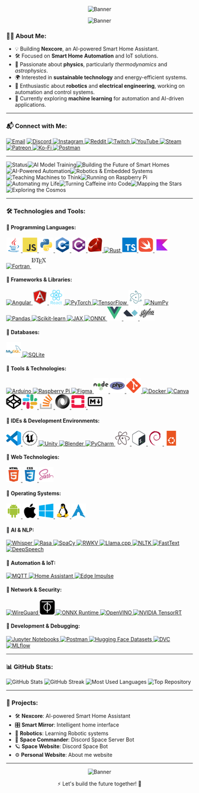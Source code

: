 <p align="center">
  <img src="https://iili.io/3cZRzDg.png" alt="Banner" style="max-width:100%;">
</p>
<p align="center">
  <img src="https://iili.io/3cD2hjS.png" alt="Banner" style="max-width:100%;">
</p>

<h3 align="left">👨‍💻 About Me:</h3>
<ul>
  <li>💡 Building <strong>Nexcore</strong>, an AI-powered Smart Home Assistant.</li>
  <li>🛠️ Focused on <strong>Smart Home Automation</strong> and IoT solutions.</li>
  <li>🔬 Passionate about <strong>physics</strong>, particularly <em>thermodynamics</em> and <em>astrophysics</em>.</li>
  <li>🌍 Interested in <strong>sustainable technology</strong> and energy-efficient systems.</li>
  <li>🤖 Enthusiastic about <strong>robotics</strong> and <strong>electrical engineering</strong>, working on automation and control systems.</li>
  <li>📡 Currently exploring <strong>machine learning</strong> for automation and AI-driven applications.</li>
</ul>

---

<h3 align="left">📬 Connect with Me:</h3>
<p align="left">
  <a href="mailto:cerealblam@gmail.com"><img src="https://img.shields.io/badge/Email-D14836?style=for-the-badge&logo=gmail&logoColor=white" alt="Email"/></a>
  <!-- Discord -->
  <a href="https://discord.gg/53b6rygmKd" target="_blank">
    <img src="https://img.shields.io/badge/Discord-5865F2?style=for-the-badge&logo=discord&logoColor=white" alt="Discord"/>
  </a>

  <!-- Instagram -->
  <a href="https://instagram.com/cereal__yt" target="_blank">
    <img src="https://img.shields.io/badge/Instagram-E4405F?style=for-the-badge&logo=instagram&logoColor=white" alt="Instagram"/>
  </a>

  <!-- Reddit -->
  <a href="https://www.reddit.com/user/Intelligent-Yak-8177" target="_blank">
    <img src="https://img.shields.io/badge/Reddit-FF4500?style=for-the-badge&logo=reddit&logoColor=white" alt="Reddit"/>
  </a>

  <!-- Twitch -->
  <a href="https://twitch.tv/Cereal__yt" target="_blank">
    <img src="https://img.shields.io/badge/Twitch-9146FF?style=for-the-badge&logo=twitch&logoColor=white" alt="Twitch"/>
  </a>

  <!-- YouTube -->
  <a href="https://www.youtube.com/@cerealyt3405" target="_blank">
    <img src="https://img.shields.io/badge/YouTube-FF0000?style=for-the-badge&logo=youtube&logoColor=white" alt="YouTube"/>
  </a>

  <!-- Steam -->
  <a href="https://steamcommunity.com/profiles/76561199380441887" target="_blank">
    <img src="https://img.shields.io/badge/Steam-171A21?style=for-the-badge&logo=steam&logoColor=white" alt="Steam"/>
  </a>

  <!-- Patreon -->
  <a href="https://www.patreon.com/CerealYT" target="_blank">
    <img src="https://img.shields.io/badge/Patreon-F96854?style=for-the-badge&logo=patreon&logoColor=white" alt="Patreon"/>
  </a>

  <!-- Ko-Fi -->
  <a href="https://ko-fi.com/cerealblam" target="_blank">
    <img src="https://img.shields.io/badge/Ko--Fi-FF5E5B?style=for-the-badge&logo=kofi&logoColor=white" alt="Ko-Fi"/>
  </a>

  <!-- Postman -->
  <a href="https://www.postman.com/cerealyt" target="_blank">
    <img src="https://img.shields.io/badge/Postman-FF6C37?style=for-the-badge&logo=postman&logoColor=white" alt="Postman"/>
  </a>
</p>

---

![Status](https://img.shields.io/badge/Status-Building_Nexcore-brightgreen?style=for-the-badge)![AI Model Training](https://img.shields.io/badge/AI_Model-Training-blue?style=for-the-badge&logo=openai)![Building the Future of Smart Homes](https://img.shields.io/badge/Building-Smart_Home_AI-green?style=for-the-badge&logo=iot)![AI-Powered Automation](https://img.shields.io/badge/AI_Powered-Automation-blue?style=for-the-badge&logo=robotframework)![Robotics & Embedded Systems](https://img.shields.io/badge/Robotics-Embedded_Systems-lightgrey?style=for-the-badge&logo=raspberrypi)![Teaching Machines to Think](https://img.shields.io/badge/Teaching_Machines-To_Think-darkblue?style=for-the-badge&logo=pytorch)![Running on Raspberry Pi](https://img.shields.io/badge/Running_on-Raspberry_Pi-darkred?style=for-the-badge&logo=raspberrypi)![Automating my Life](https://img.shields.io/badge/Automating-My_Life-blue?style=for-the-badge&logo=home-assistant)![Turning Caffeine into Code](https://img.shields.io/badge/Turning_Caffeine-Into_Code-brown?style=for-the-badge&logo=coffeescript)![Mapping the Stars](https://img.shields.io/badge/Mapping-the_Stars-ffcc00?style=for-the-badge&logo=spacex)![Exploring the Cosmos](https://img.shields.io/badge/Exploring-the_Cosmos-blueviolet?style=for-the-badge&logo=nasa)

---

<h3 align="left">🛠️ Technologies and Tools:</h3>

<h4>🔹 Programming Languages:</h4>
<p>
  <a href="https://www.java.com" target="_blank" rel="noreferrer"> 
    <img src="https://raw.githubusercontent.com/devicons/devicon/master/icons/java/java-original.svg" alt="Java" width="40" height="40"/>
  </a>
  <a href="https://developer.mozilla.org/en-US/docs/Web/JavaScript" target="_blank" rel="noreferrer"> 
    <img src="https://raw.githubusercontent.com/devicons/devicon/master/icons/javascript/javascript-original.svg" alt="JavaScript" width="40" height="40"/>
  </a>
  <a href="https://www.python.org" target="_blank" rel="noreferrer"> 
    <img src="https://raw.githubusercontent.com/devicons/devicon/master/icons/python/python-original.svg" alt="Python" width="40" height="40"/>
  </a>
  <a href="https://www.w3schools.com/cpp/" target="_blank" rel="noreferrer"> 
    <img src="https://raw.githubusercontent.com/devicons/devicon/master/icons/cplusplus/cplusplus-original.svg" alt="C++" width="40" height="40"/>
  </a>
  <a href="https://www.w3schools.com/cs/" target="_blank" rel="noreferrer"> 
    <img src="https://raw.githubusercontent.com/devicons/devicon/master/icons/csharp/csharp-original.svg" alt="C#" width="40" height="40"/>
  </a>
  <a href="https://www.ruby-lang.org/en/" target="_blank" rel="noreferrer"> 
    <img src="https://raw.githubusercontent.com/devicons/devicon/master/icons/ruby/ruby-original.svg" alt="Ruby" width="40" height="40"/>
  </a>
  <a href="https://www.rust-lang.org/" target="_blank" rel="noreferrer"> 
    <img src="https://upload.wikimedia.org/wikipedia/commons/d/d5/Rust_programming_language_black_logo.svg" alt="Rust" width="40" height="40"/>
</a>
  <a href="https://www.typescriptlang.org/" target="_blank" rel="noreferrer"> 
    <img src="https://raw.githubusercontent.com/devicons/devicon/master/icons/typescript/typescript-original.svg" alt="TypeScript" width="40" height="40"/>
  </a>
  <a href="https://developer.apple.com/swift/" target="_blank" rel="noreferrer"> 
    <img src="https://raw.githubusercontent.com/devicons/devicon/master/icons/swift/swift-original.svg" alt="Swift" width="40" height="40"/>
  </a>
   <a href="https://kotlinlang.org/" target="_blank" rel="noreferrer">
    <img src="https://raw.githubusercontent.com/devicons/devicon/master/icons/kotlin/kotlin-original.svg" alt="Kotlin" width="40" height="40"/>
  </a>
  <a href="https://fortran-lang.org/" target="_blank" rel="noreferrer">
    <img src="https://upload.wikimedia.org/wikipedia/commons/b/b8/Fortran_logo.svg" alt="Fortran" width="40" height="40"/>
  </a>
  <a href="https://www.latex-project.org/" target="_blank" rel="noreferrer">
    <img src="https://raw.githubusercontent.com/devicons/devicon/master/icons/latex/latex-original.svg" alt="LaTeX" width="40" height="40"/>
  </a>
</p>

<h4>🔹 Frameworks & Libraries:</h4>
<p>
  <a href="https://angular.io" target="_blank" rel="noreferrer"> 
    <img src="https://angular.io/assets/images/logos/angular/angular.svg" alt="Angular" width="40" height="40"/>
  </a>
  <a href="https://angularjs.org/" target="_blank" rel="noreferrer">
    <img src="https://raw.githubusercontent.com/devicons/devicon/master/icons/angularjs/angularjs-original.svg" alt="AngularJS" width="40" height="40"/>
  </a>
  <a href="https://reactjs.org/" target="_blank" rel="noreferrer"> 
    <img src="https://raw.githubusercontent.com/devicons/devicon/master/icons/react/react-original-wordmark.svg" alt="React" width="40" height="40"/>
  </a>
  <a href="https://pytorch.org/" target="_blank" rel="noreferrer"> 
    <img src="https://www.vectorlogo.zone/logos/pytorch/pytorch-icon.svg" alt="PyTorch" width="40" height="40"/>
  </a>
  <a href="https://www.tensorflow.org" target="_blank" rel="noreferrer"> 
    <img src="https://www.vectorlogo.zone/logos/tensorflow/tensorflow-icon.svg" alt="TensorFlow" width="40" height="40"/>
  </a>
  <a href="https://www.electronjs.org/" target="_blank">
    <img src="https://raw.githubusercontent.com/devicons/devicon/master/icons/electron/electron-original.svg" alt="Electron" width="40" height="40"/>
  </a>
  <a href="https://numpy.org/" target="_blank">
    <img src="https://upload.wikimedia.org/wikipedia/commons/3/31/NumPy_logo_2020.svg" alt="NumPy" width="40" height="40"/>
  </a>
  <a href="https://pandas.pydata.org/" target="_blank">
    <img src="https://upload.wikimedia.org/wikipedia/commons/e/ed/Pandas_logo.svg" alt="Pandas" width="40" height="40"/>
  </a>
  <a href="https://scikit-learn.org/" target="_blank">
    <img src="https://upload.wikimedia.org/wikipedia/commons/0/05/Scikit_learn_logo_small.svg" alt="Scikit-learn" width="40" height="40"/>
  </a>
  <a href="https://jax.readthedocs.io/en/latest/" target="_blank" rel="noreferrer">
    <img src="https://upload.wikimedia.org/wikipedia/commons/thumb/8/86/Google_JAX_logo.svg/1200px-Google_JAX_logo.svg.png" alt="JAX" width="40" height="40"/>
  </a>
<a href="https://onnx.ai/" target="_blank" rel="noreferrer">
    <img src="https://raw.githubusercontent.com/simple-icons/simple-icons/develop/icons/onnx.svg" alt="ONNX" width="40" height="40"/>
</a>
  <a href="https://vuejs.org/" target="_blank" rel="noreferrer">
    <img src="https://raw.githubusercontent.com/devicons/devicon/master/icons/vuejs/vuejs-original.svg" alt="Vue.js" width="40" height="40"/>
  </a>
  <a href="https://alpinejs.dev/" target="_blank" rel="noreferrer">
    <img src="https://raw.githubusercontent.com/devicons/devicon/master/icons/alpinejs/alpinejs-original.svg" alt="Alpine.js" width="40" height="40"/>
  </a>
<a href="https://stylus-lang.com/" target="_blank" rel="noreferrer">
    <img src="https://raw.githubusercontent.com/devicons/devicon/master/icons/stylus/stylus-original.svg" alt="Stylus" width="40" height="40"/>
  </a>
</p>

<h4>🔹 Databases:</h4>
<p>
  <a href="https://www.mysql.com/" target="_blank" rel="noreferrer"> 
    <img src="https://raw.githubusercontent.com/devicons/devicon/master/icons/mysql/mysql-original-wordmark.svg" alt="MySQL" width="40" height="40"/>
  </a>
  <a href="https://www.sqlite.org/" target="_blank" rel="noreferrer"> 
    <img src="https://www.vectorlogo.zone/logos/sqlite/sqlite-icon.svg" alt="SQLite" width="40" height="40"/>
  </a>
</p>

<h4>🔹 Tools & Technologies:</h4>
<p>
  <a href="https://www.arduino.cc/" target="_blank" rel="noreferrer"> 
    <img src="https://cdn.worldvectorlogo.com/logos/arduino-1.svg" alt="Arduino" width="40" height="40"/>
  </a>
  <a href="https://www.raspberrypi.org/" target="_blank" rel="noreferrer"> 
    <img src="https://upload.wikimedia.org/wikipedia/en/thumb/c/cb/Raspberry_Pi_Logo.svg/1024px-Raspberry_Pi_Logo.svg.png" alt="Raspberry Pi" width="40" height="40"/>
  </a>
  <a href="https://www.figma.com/" target="_blank" rel="noreferrer"> 
    <img src="https://www.vectorlogo.zone/logos/figma/figma-icon.svg" alt="Figma" width="40" height="40"/>
  </a>
  <a href="https://nodejs.org" target="_blank" rel="noreferrer"> 
    <img src="https://raw.githubusercontent.com/devicons/devicon/master/icons/nodejs/nodejs-original-wordmark.svg" alt="Node.js" width="40" height="40"/>
  </a>
  <a href="https://www.php.net" target="_blank" rel="noreferrer"> 
    <img src="https://raw.githubusercontent.com/devicons/devicon/master/icons/php/php-original.svg" alt="PHP" width="40" height="40"/>
  </a>
  <a href="https://git-scm.com/" target="_blank" rel="noreferrer"> 
    <img src="https://raw.githubusercontent.com/devicons/devicon/master/icons/git/git-original.svg" alt="Git" width="40" height="40"/>
  </a>
  <a href="https://www.docker.com/" target="_blank">
    <img src="https://upload.wikimedia.org/wikipedia/commons/4/4e/Docker_%28container_engine%29_logo.svg" alt="Docker" width="40" height="40"/>
  </a>
   <a href="https://www.canva.com/" target="_blank" rel="noreferrer">
    <img src="https://cdn.jsdelivr.net/gh/devicons/devicon@latest/icons/canva/canva-original.svg" alt="Canva" width="40" height="40"/>
  </a>
  <a href="https://codepen.io/" target="_blank" rel="noreferrer">
    <img src="https://raw.githubusercontent.com/devicons/devicon/master/icons/codepen/codepen-original.svg" alt="CodePen" width="40" height="40"/>
  </a>
  <a href="https://slack.com/" target="_blank" rel="noreferrer">
    <img src="https://raw.githubusercontent.com/devicons/devicon/master/icons/slack/slack-original.svg" alt="Slack" width="40" height="40"/>
  </a>
  <a href="https://stackoverflow.com/" target="_blank" rel="noreferrer">
    <img src="https://raw.githubusercontent.com/devicons/devicon/master/icons/stackoverflow/stackoverflow-original.svg" alt="Stack Overflow" width="40" height="40"/>
  </a>
  <a href="https://json.org/" target="_blank" rel="noreferrer">
    <img src="https://raw.githubusercontent.com/devicons/devicon/master/icons/json/json-original.svg" alt="JSON" width="40" height="40"/>
  </a>
  <a href="https://www.openstack.org/" target="_blank" rel="noreferrer">
    <img src="https://raw.githubusercontent.com/devicons/devicon/master/icons/openstack/openstack-original.svg" alt="OpenStack" width="40" height="40"/>
  </a>
  <a href="https://www.markdownguide.org/" target="_blank" rel="noreferrer">
    <img src="https://raw.githubusercontent.com/devicons/devicon/master/icons/markdown/markdown-original.svg" alt="Markdown" width="40" height="40"/>
  </a>
</p>

<h4>🔹 IDEs & Development Environments:</h4>
<p>
  <a href="https://code.visualstudio.com/" target="_blank" rel="noreferrer"> 
    <img src="https://raw.githubusercontent.com/devicons/devicon/master/icons/vscode/vscode-original.svg" alt="VS Code" width="40" height="40"/>
  </a>
  <a href="https://www.unrealengine.com/" target="_blank" rel="noreferrer"> 
    <img src="https://raw.githubusercontent.com/devicons/devicon/master/icons/unrealengine/unrealengine-original.svg" alt="Unreal Engine" width="40" height="40"/>
  </a>
  <a href="https://unity.com/" target="_blank" rel="noreferrer"> 
    <img src="https://www.vectorlogo.zone/logos/unity3d/unity3d-icon.svg" alt="Unity" width="40" height="40"/>
  </a>
  <a href="https://www.blender.org/" target="_blank" rel="noreferrer"> 
    <img src="https://download.blender.org/branding/community/blender_community_badge_white.svg" alt="Blender" width="40" height="40"/>
  </a>
  <a href="https://www.jetbrains.com/pycharm/" target="_blank" rel="noreferrer"> 
    <img src="https://resources.jetbrains.com/storage/products/pycharm/img/meta/pycharm_logo_300x300.png" alt="PyCharm" width="40" height="40"/>
  </a>
   <a href="https://atom.io/" target="_blank" rel="noreferrer">
    <img src="https://raw.githubusercontent.com/devicons/devicon/master/icons/atom/atom-original.svg" alt="Atom" width="40" height="40"/>
  </a>
  <a href="https://www.gnu.org/software/bash/" target="_blank" rel="noreferrer">
    <img src="https://raw.githubusercontent.com/devicons/devicon/master/icons/bash/bash-original.svg" alt="Bash" width="40" height="40"/>
  </a>
  <a href="https://www.debian.org/" target="_blank" rel="noreferrer">
    <img src="https://raw.githubusercontent.com/devicons/devicon/master/icons/debian/debian-original.svg" alt="Debian" width="40" height="40"/>
  </a>
  <a href="https://ubuntu.com/" target="_blank" rel="noreferrer">
    <img src="https://raw.githubusercontent.com/devicons/devicon/master/icons/ubuntu/ubuntu-plain.svg" alt="Ubuntu" width="40" height="40"/>
  </a>
</p>

<h4>🔹 Web Technologies:</h4>
<p>
  <a href="https://developer.mozilla.org/en-US/docs/Web/HTML" target="_blank" rel="noreferrer"> 
    <img src="https://raw.githubusercontent.com/devicons/devicon/master/icons/html5/html5-original-wordmark.svg" alt="HTML" width="40" height="40"/>
  </a>
  <a href="https://developer.mozilla.org/en-US/docs/Web/CSS" target="_blank" rel="noreferrer"> 
    <img src="https://raw.githubusercontent.com/devicons/devicon/master/icons/css3/css3-original-wordmark.svg" alt="CSS" width="40" height="40"/>
  </a>
  <a href="https://sass-lang.com/" target="_blank" rel="noreferrer">
    <img src="https://raw.githubusercontent.com/devicons/devicon/master/icons/sass/sass-original.svg" alt="Sass" width="40" height="40"/>
  </a>
</p>
<h4>🔹 Operating Systems:</h4>
<p>
  <a href="https://www.android.com/" target="_blank" rel="noreferrer">
    <img src="https://raw.githubusercontent.com/devicons/devicon/master/icons/android/android-original.svg" alt="Android" width="40" height="40"/>
  </a>
  <a href="https://www.apple.com/ios/" target="_blank" rel="noreferrer">
    <img src="https://raw.githubusercontent.com/devicons/devicon/master/icons/apple/apple-original.svg" alt="iOS" width="40" height="40"/>
  </a>
  <a href="https://www.microsoft.com/windows/" target="_blank" rel="noreferrer">
    <img src="https://raw.githubusercontent.com/devicons/devicon/master/icons/windows8/windows8-original.svg" alt="Windows" width="40" height="40"/>
  </a>
  <a href="https://www.linux.org/" target="_blank" rel="noreferrer">
    <img src="https://raw.githubusercontent.com/devicons/devicon/master/icons/linux/linux-original.svg" alt="Linux" width="40" height="40"/>
  </a>
  <a href="https://archlinux.org/" target="_blank" rel="noreferrer">
    <img src="https://raw.githubusercontent.com/devicons/devicon/master/icons/archlinux/archlinux-original.svg" alt="Arch Linux" width="40" height="40"/>
  </a>
</p>
<h4>🔸 AI & NLP:</h4>
<p>
<a href="https://openai.com/research/whisper" target="_blank" rel="noreferrer"> 
    <img src="https://raw.githubusercontent.com/simple-icons/simple-icons/develop/icons/openai.svg" alt="Whisper" width="40" height="40"/>
</a>
<a href="https://rasa.com/" target="_blank" rel="noreferrer"> 
    <img src="https://raw.githubusercontent.com/simple-icons/simple-icons/develop/icons/rasa.svg" alt="Rasa" width="40" height="40"/>
</a>
  <a href="https://spacy.io/" target="_blank" rel="noreferrer"> 
    <img src="https://upload.wikimedia.org/wikipedia/commons/8/88/SpaCy_logo.svg" alt="SpaCy" width="40" height="40"/>
  </a>
  <a href="https://github.com/BlinkDL/RWKV-LM" target="_blank" rel="noreferrer">
    <img src="https://avatars.githubusercontent.com/u/87856168?s=200&v=4" alt="RWKV" width="40" height="40"/>
</a>
<a href="https://github.com/ggerganov/llama.cpp" target="_blank" rel="noreferrer">
    <img src="https://avatars.githubusercontent.com/u/123935472?s=200&v=4" alt="Llama.cpp" width="40" height="40"/>
</a>
 <a href="https://www.nltk.org/" target="_blank" rel="noreferrer">
    <img src="https://miro.medium.com/v2/resize:fit:592/1*YM2HXc7f4v02pZBEO8h-qw.png" alt="NLTK" width="40" height="40"/>
  </a>
  <a href="https://fasttext.cc/" target="_blank" rel="noreferrer">
    <img src="https://miro.medium.com/v2/resize:fit:1400/1*7JXLAF5L0_68kUQtFdaUQA.png" alt="FastText" width="40" height="40"/>
  </a>
  <a href="https://deepspeech.readthedocs.io/" target="_blank" rel="noreferrer">
    <img src="https://www.nuget.org/profiles/DeepSpeech/avatar?imageSize=512" alt="DeepSpeech" width="40" height="40"/>
  </a>
</p>

<h4>🔸 Automation & IoT:</h4>
<p>
 <a href="https://mqtt.org/" target="_blank" rel="noreferrer"> 
    <img src="https://raw.githubusercontent.com/simple-icons/simple-icons/develop/icons/mqtt.svg" alt="MQTT" width="40" height="40"/>
</a>
<a href="https://www.home-assistant.io/" target="_blank" rel="noreferrer"> 
    <img src="https://raw.githubusercontent.com/simple-icons/simple-icons/develop/icons/homeassistant.svg" alt="Home Assistant" width="40" height="40"/>
</a>
 <a href="https://www.edgeimpulse.com/" target="_blank" rel="noreferrer">
    <img src="https://raw.githubusercontent.com/simple-icons/simple-icons/develop/icons/edgeimpulse.svg" alt="Edge Impulse" width="40" height="40"/>
</a>
</p>

<h4>🔸 Network & Security:</h4>
<p>
  <a href="https://www.wireguard.com/" target="_blank" rel="noreferrer"> 
    <img src="https://www.vectorlogo.zone/logos/wireguard/wireguard-icon.svg" alt="WireGuard" width="40" height="40"/>
  </a>
 <a href="https://www.zerotier.com/" target="_blank" rel="noreferrer"> 
    <img src="https://raw.githubusercontent.com/simple-icons/simple-icons/develop/icons/zerotier.svg" alt="Zerotier" width="40" height="40"/>
</a>
 <a href="https://onnxruntime.ai/" target="_blank" rel="noreferrer">
    <img src="https://raw.githubusercontent.com/simple-icons/simple-icons/develop/icons/onnx.svg" alt="ONNX Runtime" width="40" height="40"/>
</a>
<a href="https://www.intel.com/content/www/us/en/developer/tools/openvino-toolkit/overview.html" target="_blank" rel="noreferrer">
    <img src="https://images.ctfassets.net/5z56gn2a2s8n/7bfIDaOzyzURnA5pQmsBm5/b4f2559eef8d0201fb3254e9a643a9d5/logo-openvino-1x1-1.png?fm=webp" alt="OpenVINO" width="40" height="40"/>
  </a>
 <a href="https://developer.nvidia.com/tensorrt" target="_blank">
    <img src="https://upload.wikimedia.org/wikipedia/commons/2/21/Nvidia_logo.svg" alt="NVIDIA TensorRT" width="40" height="40"/>
 </a>
</p>

<h4>🔸 Development & Debugging:</h4>
<p>
  <a href="https://jupyter.org/" target="_blank" rel="noreferrer"> 
    <img src="https://upload.wikimedia.org/wikipedia/commons/3/38/Jupyter_logo.svg" alt="Jupyter Notebooks" width="40" height="40"/>
</a>
<a href="https://www.postman.com/" target="_blank" rel="noreferrer"> 
    <img src="https://www.vectorlogo.zone/logos/getpostman/getpostman-icon.svg" alt="Postman" width="40" height="40"/>
</a>
 <a href="https://huggingface.co/docs/datasets/index" target="_blank" rel="noreferrer">
    <img src="https://huggingface.co/front/assets/huggingface_logo-noborder.svg" alt="Hugging Face Datasets" width="40" height="40"/>
</a>
<a href="https://dvc.org/" target="_blank" rel="noreferrer">
    <img src="https://raw.githubusercontent.com/simple-icons/simple-icons/develop/icons/dvc.svg" alt="DVC" width="40" height="40"/>
</a>
<a href="https://mlflow.org/" target="_blank" rel="noreferrer">
    <img src="https://raw.githubusercontent.com/simple-icons/simple-icons/develop/icons/mlflow.svg" alt="MLflow" width="40" height="40"/>
</a>
</p>


---

<h3 align="left">📊 GitHub Stats:</h3>
<p align="left">
  <img src="https://github-readme-stats.vercel.app/api?username=CerealYT&show_icons=true&theme=dark" alt="GitHub Stats"/>
  <img src="https://github-readme-streak-stats.herokuapp.com/?user=CerealYT&theme=dark" alt="GitHub Streak"/>
  <img src="https://github-readme-stats.vercel.app/api/top-langs/?username=CerealYT&layout=compact&langs_count=8&theme=dark" alt="Most Used Languages"/>
  <img src="https://github-readme-stats.vercel.app/api/pin/?username=CerealYT&repo=REPOSITORY_NAME&theme=dark" alt="Top Repository"/>
</p>

---

<h3 align="left">🚀 Projects:</h3>
<ul>
  <li>🛠️ <strong>Nexcore</strong>: AI-powered Smart Home Assistant</li>
  <li>🎛️ <strong>Smart Mirror</strong>: Intelligent home interface</li>
  <li>🧸 <strong>Robotics</strong>: Learning Robotic systems</li>
  <li>🤖 <strong>Space Commander</strong>: Discord Space Server Bot</li>
  <li>🪐 <strong>Space Website</strong>: Discord Space Bot</li>
  <li>⚙️ <strong>Personal Website</strong>: About me website</li>
</ul>

---
<p align="center">
  <img src="https://iili.io/3ctuI9t.jpg" alt="Banner" style="max-width:100%;">
</p>
<p align="center">⚡ Let's build the future together! 🚀</p>